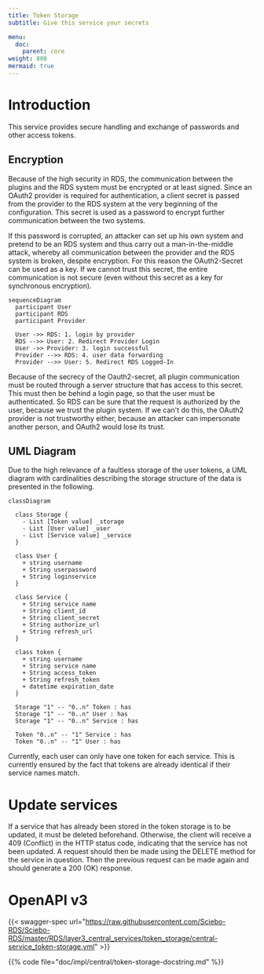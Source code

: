 ```yaml
---
title: Token Storage
subtitle: Give this service your secrets

menu:
  doc:
    parent: core
weight: 800
mermaid: true
---
```


# Introduction

This service provides secure handling and exchange of passwords and other access tokens.

## Encryption

Because of the high security in RDS, the communication between the plugins and the RDS system must be encrypted or at least signed. Since an OAuth2 provider is required for authentication, a client secret is passed from the provider to the RDS system at the very beginning of the configuration. This secret is used as a password to encrypt further communication between the two systems.

If this password is corrupted, an attacker can set up his own system and pretend to be an RDS system and thus carry out a man-in-the-middle attack, whereby all communication between the provider and the RDS system is broken, despite encryption. For this reason the OAuth2-Secret can be used as a key. If we cannot trust this secret, the entire communication is not secure (even without this secret as a key for synchronous encryption).
```mermaid
sequenceDiagram
  participant User
  participant RDS
  participant Provider

  User ->> RDS: 1. login by provider
  RDS -->> User: 2. Redirect Provider Login
  User ->> Provider: 3. login successful
  Provider -->> RDS: 4. user data forwarding
  Provider -->> User: 5. Redirect RDS Logged-In
```

Because of the secrecy of the Oauth2-secret, all plugin communication must be routed through a server structure that has access to this secret. This must then be behind a login page, so that the user must be authenticated. So RDS can be sure that the request is authorized by the user, because we trust the plugin system. If we can't do this, the OAuth2 provider is not trustworthy either, because an attacker can impersonate another person, and OAuth2 would lose its trust.

## UML Diagram

Due to the high relevance of a faultless storage of the user tokens, a UML diagram with cardinalities describing the storage structure of the data is presented in the following.
```mermaid
classDiagram

  class Storage {
    - List [Token value] _storage
    - List [User value] _user
    - List [Service value] _service
  }

  class User {
    + string username
    + String userpassword
    + String loginservice
  }

  class Service {
    + String service name
    + String client_id
    + String client_secret
    + String authorize_url
    + String refresh_url
  }

  class token {
    + string username
    + String service name
    + String access_token
    + String refresh_token
    + datetime expiration_date
  }

  Storage "1" -- "0..n" Token : has
  Storage "1" -- "0..n" User : has
  Storage "1" -- "0..n" Service : has

  Token "0..n" -- "1" Service : has
  Token "0..n" -- "1" User : has
```

Currently, each user can only have one token for each service. This is currently ensured by the fact that tokens are already identical if their service names match.

# Update services

If a service that has already been stored in the token storage is to be updated, it must be deleted beforehand. Otherwise, the client will receive a 409 (Conflict) in the HTTP status code, indicating that the service has not been updated. A request should then be made using the DELETE method for the service in question. Then the previous request can be made again and should generate a 200 (OK) response.

# OpenAPI v3

{{< swagger-spec url="https://raw.githubusercontent.com/Sciebo-RDS/Sciebo-RDS/master/RDS/layer3_central_services/token_storage/central-service_token-storage.yml"  >}}

{{% code file="doc/impl/central/token-storage-docstring.md" %}}
